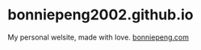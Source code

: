 # bonniepeng2002.github.io

My personal welsite, made with love.
[bonniepeng.com](https://bonniepeng.com/)
